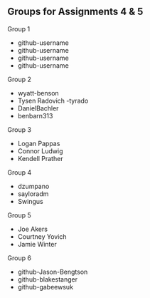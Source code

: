 ## Groups for Assignments 4 & 5

Group 1
- github-username
- github-username
- github-username
- github-username

Group 2
- wyatt-benson
- Tysen Radovich -tyrado
- DanielBachler
- benbarn313

Group 3
- Logan Pappas
- Connor Ludwig 
- Kendell Prather

Group 4
- dzumpano
- sayloradm
- Swingus

Group 5
- Joe Akers
- Courtney Yovich
- Jamie Winter

Group 6
- github-Jason-Bengtson
- github-blakestanger
- github-gabeewsuk

